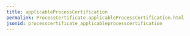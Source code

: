 ```yaml
---
title: applicableProcessCertification
permalink: ProcessCertificate.applicableProcessCertification.html
jsonid: processcertificate_applicableprocesscertification
---
```

